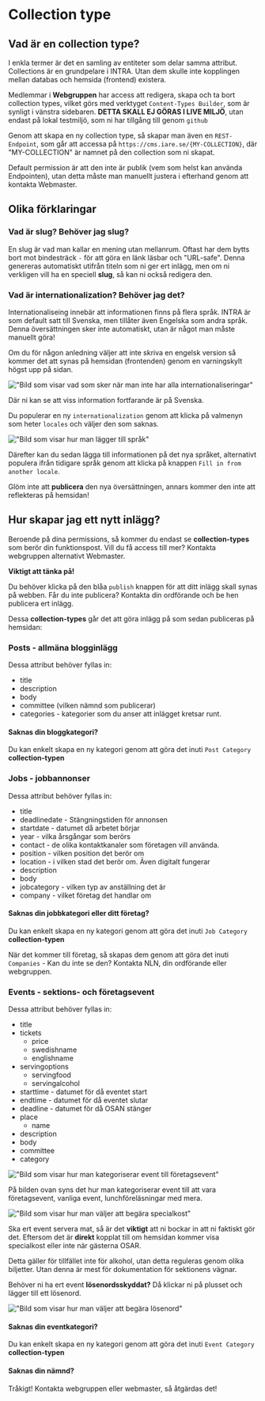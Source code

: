 # Collection type

## Vad är en collection type?

I enkla termer är det en samling av entiteter som delar samma attribut. Collections är en grundpelare i INTRA. Utan dem skulle inte kopplingen mellan databas och hemsida (frontend) existera.

Medlemmar i **Webgruppen** har access att redigera, skapa och ta bort collection types, vilket görs med verktyget `Content-Types Builder`, som är synligt i vänstra sidebaren. **DETTA SKALL EJ GÖRAS I LIVE MILJÖ**, utan endast på lokal testmiljö, som ni har tillgång till genom `github`

Genom att skapa en ny collection type, så skapar man även en `REST-Endpoint`, som går att accessa på `https://cms.iare.se/{MY-COLLECTION}`, där "MY-COLLECTION" är namnet på den collection som ni skapat.

Default permission är att den inte är publik (vem som helst kan använda Endpointen), utan detta måste man manuellt justera i efterhand genom att kontakta Webmaster.

## Olika förklaringar

### Vad är slug? Behöver jag slug?

En slug är vad man kallar en mening utan mellanrum. Oftast har dem bytts bort mot bindesträck `-` för att göra en länk läsbar och "URL-safe". Denna genereras automatiskt utifrån titeln som ni ger ert inlägg, men om ni verkligen vill ha en speciell **slug**, så kan ni också redigera den.

### Vad är internationalization? Behöver jag det?

Internationaliseing innebär att informationen finns på flera språk. INTRA är som default satt till Svenska, men tillåter även Engelska som andra språk. Denna översättningen sker inte automatiskt, utan är något man måste manuellt göra!

Om du för någon anledning väljer att inte skriva en engelsk version så kommer det att synas på hemsidan (frontenden) genom en varningskylt högst upp på sidan.

!["Bild som visar vad som sker när man inte har alla internationaliseringar"](/documentation/media/i18n/warning.png)

Där ni kan se att viss information fortfarande är på Svenska.

Du populerar en ny `internationalization` genom att klicka på valmenyn som heter `locales` och väljer den som saknas.

!["Bild som visar hur man lägger till språk"](/documentation/media/i18n/create.png)

Därefter kan du sedan lägga till informationen på det nya språket, alternativt populera ifrån tidigare språk genom att klicka på knappen `Fill in from another locale`.

Glöm inte att **publicera** den nya översättningen, annars kommer den inte att reflekteras på hemsidan!

## Hur skapar jag ett nytt inlägg?

Beroende på dina permissions, så kommer du endast se **collection-types** som berör din funktionspost. Vill du få access till mer? Kontakta webgruppen alternativt Webmaster.

**Viktigt att tänka på!**

Du behöver klicka på den blåa `publish` knappen för att ditt inlägg skall synas på webben. Får du inte publicera? Kontakta din ordförande och be hen publicera ert inlägg.

Dessa **collection-types** går det att göra inlägg på som sedan publiceras på hemsidan:

### Posts - allmäna blogginlägg

Dessa attribut behöver fyllas in:

- title
- description
- body
- committee (vilken nämnd som publicerar)
- categories - kategorier som du anser att inlägget kretsar runt.

#### Saknas din bloggkategori?

Du kan enkelt skapa en ny kategori genom att göra det inuti `Post Category` **collection-typen**

### Jobs - jobbannonser

Dessa attribut behöver fyllas in:

- title
- deadlinedate - Stängningstiden för annonsen
- startdate - datumet då arbetet börjar
- year - vilka årsgångar som berörs
- contact - de olika kontaktkanaler som företagen vill använda.
- position - vilken position det berör om
- location - i vilken stad det berör om. Även digitalt fungerar
- description
- body
- jobcategory - vilken typ av anställning det är
- company - vilket företag det handlar om

#### Saknas din jobbkategori eller ditt företag?

Du kan enkelt skapa en ny kategori genom att göra det inuti `Job Category` **collection-typen**

När det kommer till företag, så skapas dem genom att göra det inuti `Companies` - Kan du inte se den? Kontakta NLN, din ordförande eller webgruppen.

### Events - sektions- och företagsevent

Dessa attribut behöver fyllas in:

- title
- tickets
  - price
  - swedishname
  - englishname
- servingoptions
  - servingfood
  - servingalcohol
- starttime - datumet för då eventet start
- endtime - datumet för då eventet slutar
- deadline - datumet för då OSAN stänger
- place
  - name
- description
- body
- committee
- category

!["Bild som visar hur man kategoriserar event till företagsevent"](/documentation/media/event/kategorisering.png)

På bilden ovan syns det hur man kategoriserar event till att vara företagsevent, vanliga event, lunchföreläsningar med mera.

!["Bild som visar hur man väljer att begära specialkost"](/documentation/media/event/mat.png)

Ska ert event servera mat, så är det **viktigt** att ni bockar in att ni faktiskt gör det. Eftersom det är **direkt** kopplat till om hemsidan kommer visa specialkost eller inte när gästerna OSAR.

Detta gäller för tillfället inte för alkohol, utan detta reguleras genom olika biljetter. Utan denna är mest för dokumentation för sektionens vägnar.

Behöver ni ha ert event **lösenordsskyddat?** Då klickar ni på plusset och lägger till ett lösenord.

!["Bild som visar hur man väljer att begära lösenord"](/documentation/media/event/password.png)

#### Saknas din eventkategori?

Du kan enkelt skapa en ny kategori genom att göra det inuti `Event Category` **collection-typen**

#### Saknas din nämnd?

Tråkigt! Kontakta webgruppen eller webmaster, så åtgärdas det!
    